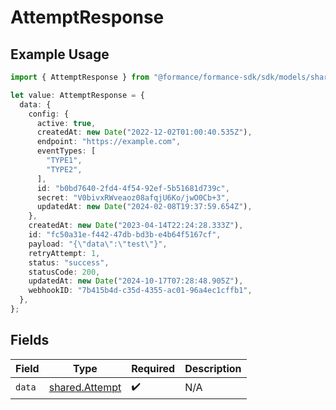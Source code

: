 # AttemptResponse

## Example Usage

```typescript
import { AttemptResponse } from "@formance/formance-sdk/sdk/models/shared";

let value: AttemptResponse = {
  data: {
    config: {
      active: true,
      createdAt: new Date("2022-12-02T01:00:40.535Z"),
      endpoint: "https://example.com",
      eventTypes: [
        "TYPE1",
        "TYPE2",
      ],
      id: "b0bd7640-2fd4-4f54-92ef-5b51681d739c",
      secret: "V0bivxRWveaoz08afqjU6Ko/jwO0Cb+3",
      updatedAt: new Date("2024-02-08T19:37:59.654Z"),
    },
    createdAt: new Date("2023-04-14T22:24:28.333Z"),
    id: "fc50a31e-f442-47db-bd3b-e4b64f5167cf",
    payload: "{\"data\":\"test\"}",
    retryAttempt: 1,
    status: "success",
    statusCode: 200,
    updatedAt: new Date("2024-10-17T07:28:48.905Z"),
    webhookID: "7b415b4d-c35d-4355-ac01-96a4ec1cffb1",
  },
};
```

## Fields

| Field                                                   | Type                                                    | Required                                                | Description                                             |
| ------------------------------------------------------- | ------------------------------------------------------- | ------------------------------------------------------- | ------------------------------------------------------- |
| `data`                                                  | [shared.Attempt](../../../sdk/models/shared/attempt.md) | :heavy_check_mark:                                      | N/A                                                     |